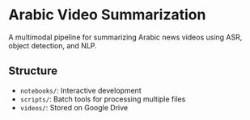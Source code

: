 # Arabic Video Summarization

A multimodal pipeline for summarizing Arabic news videos using ASR, object detection, and NLP.

## Structure
- `notebooks/`: Interactive development
- `scripts/`: Batch tools for processing multiple files
- `videos/`: Stored on Google Drive
